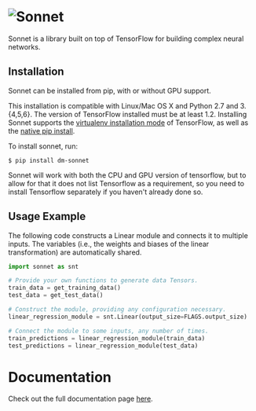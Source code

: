 # ![Sonnet](images/sonnet_logo.png)

Sonnet is a library built on top of TensorFlow for building complex neural
networks.


## Installation

Sonnet can be installed from pip, with or without GPU support.

This installation is compatible with Linux/Mac OS X and Python 2.7 and
3.{4,5,6}. The version of TensorFlow installed must be at least 1.2. Installing
Sonnet supports the [virtualenv installation mode](https://www.tensorflow.org/install/install_linux#installing_with_virtualenv)
of TensorFlow, as well as the [native pip install](https://www.tensorflow.org/install/install_linux#installing_with_native_pip).

To install sonnet, run:

```shell
$ pip install dm-sonnet
```

Sonnet will work with both the CPU and GPU version of tensorflow, but to allow
for that it does not list Tensorflow as a requirement, so you need to install
Tensorflow separately if you haven't already done so.

## Usage Example

The following code constructs a Linear module and connects it to multiple
inputs. The variables (i.e., the weights and biases of the linear
transformation) are automatically shared.

```python
import sonnet as snt

# Provide your own functions to generate data Tensors.
train_data = get_training_data()
test_data = get_test_data()

# Construct the module, providing any configuration necessary.
linear_regression_module = snt.Linear(output_size=FLAGS.output_size)

# Connect the module to some inputs, any number of times.
train_predictions = linear_regression_module(train_data)
test_predictions = linear_regression_module(test_data)
```

# Documentation

Check out the full documentation page
[here](https://deepmind.github.io/sonnet/).
